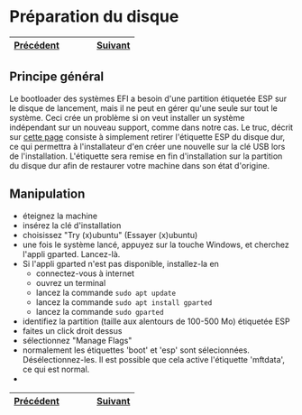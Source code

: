 # Préparation du disque
 
 | [Précédent](Preparatifs.md) | &nbsp;&nbsp;&nbsp;&nbsp;&nbsp;&nbsp;&nbsp;&nbsp; | [Suivant](Installation.md) |
 | :---   | :---: |    ---: |
 
 
 ## Principe général
 Le bootloader des systèmes EFI a besoin d'une partition étiquetée ESP sur le disque de lancement, mais il ne peut en gérer qu'une seule sur tout le système.
Ceci crée un problème si on veut installer un système indépendant sur un nouveau support, comme dans notre cas. Le truc, décrit sur [cette page](https://itsfoss.com/intsall-ubuntu-on-usb/)
consiste à simplement retirer l'étiquette ESP du disque dur, ce qui permettra à l'installateur d'en créer une nouvelle sur la clé USB lors de l'installation.
L'étiquette sera remise en fin d'installation sur la partition du disque dur afin de restaurer votre machine dans son état d'origine.

## Manipulation
- éteignez la machine
- insérez la clé d'installation
- choisissez "Try (x)ubuntu" (Essayer (x)ubuntu)
- une fois le système lancé, appuyez sur la touche Windows, et cherchez l'appli gparted. Lancez-là.
- Si l'appli gparted n'est pas disponible, installez-la en
  - connectez-vous à internet
  - ouvrez un terminal
  - lancez la commande <code>sudo apt update</code>
  - lancez la commande <code>sudo apt install gparted</code>
  - lancez la commande <code>sudo gparted</code>
- identifiez la partition (taille aux alentours de 100-500 Mo) étiquetée ESP
- faites un click droit dessus
- sélectionnez "Manage Flags"
- normalement les étiquettes 'boot' et 'esp' sont sélecionnées. Désélectionnez-les. Il est possible que cela active l'étiquette 'mftdata', ce qui est normal.
- 

| [Précédent](Preparatifs.md) | &nbsp;&nbsp;&nbsp;&nbsp;&nbsp;&nbsp;&nbsp;&nbsp; | [Suivant](Installation.md) |
 | :---   | :---: |    ---: |
